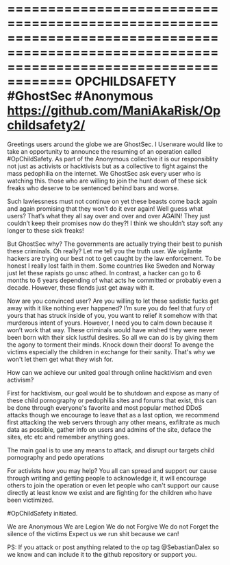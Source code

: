 ==========================================================================================================================================
OPCHILDSAFETY
#GhostSec #Anonymous 
https://github.com/ManiAkaRisk/Opchildsafety2/
==========================================================================================================================================

Greetings users around the globe we are GhostSec. I Userware would like to take an opportunity to announce the resuming of an operation called #OpChildSafety. As part of the Anonymous collective it is our responsiblity not just as activists or hacktivists but as a collective to fight against the mass pedophilia on the internet. We GhostSec ask every user who is watching this. those who are willing to join the hunt down of these sick freaks who deserve to be sentenced behind bars and worse.

Such lawlessness must not continue on yet these beasts come back again and again promising that they won’t do it ever again! Well guess what users? That’s what they all say over and over and over AGAIN! They just couldn’t keep their promises now do they?! I think we shouldn’t stay soft any longer to these sick freaks!


But GhostSec why? The governments are actually trying their best to punish these criminals. Oh really? Let me tell you the truth user. We vigilante hackers are trying our best not to get caught by the law enforcement. To be honest I really lost faith in them. Some countries like Sweden and Norway just let these rapists go unsc athed. In contrast, a hacker can go to 6 months to 6 years depending of what acts he committed or probably even a decade. However, these fiends just get away with it.

Now are you convinced user? Are you willing to let these sadistic fucks get away with it like nothing ever happened? I’m sure you do feel that fury of yours that has struck inside of you, you want to relief it somehow with that murderous intent of yours. However, I need you to calm down because it won’t work that way. These criminals would have wished they were never been born with their sick lustful desires. So all we can do is by giving them the agony to torment their minds. Knock down their doors! To avenge the victims especially the children in exchange for their sanity. That's why we won't let them get what they wish for.

How can we achieve our united goal through online hacktivism and even activism?

First for hacktivism, our goal would be to shutdown and expose as many of these child pornography or pedophilia sites and forums that exist, this can be done through everyone's favorite and most popular method DDoS attacks though we encourage  to leave that as a last option, we recommend first attacking the web servers through any other means, exfiltrate as much data as possible, gather info on users and admins of the site, deface the sites, etc etc and remember anything goes.

The main goal is to use any means to attack, and disrupt our targets child pornography and pedo operations

For activists how you may help?
You all can spread and support our cause through writing and getting people to acknowledge it, it will encourage others to join the operation or even let people who can't support our cause directly at least know we exist and are fighting for the children who have been victimized.

#OpChildSafety initiated.

We are Anonymous
We are Legion
We do not Forgive
We do not Forget the silence of the victims
Expect us
we run shit because we can!

PS: 
If you attack or post anything related to the op tag @SebastianDalex so we know and can include it to the github repository or support you.
